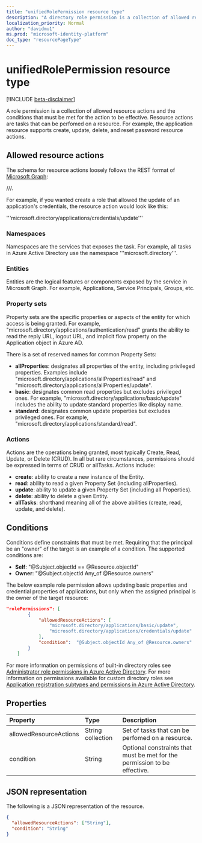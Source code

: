 ```yaml
---
title: "unifiedRolePermission resource type"
description: "A directory role permission is a collection of allowed resource actions and conditions."
localization_priority: Normal
author: "davidmu1"
ms.prod: "microsoft-identity-platform"
doc_type: "resourcePageType"
---
```


# unifiedRolePermission resource type

[!INCLUDE [beta-disclaimer](../../includes/beta-disclaimer.md)]

A role permission is a collection of allowed resource actions and the conditions that must be met for the action to be effective. 
Resource actions are tasks that can be perfomed on a resource. For example, the application resource supports create, update, delete, and reset password resource actions.

## Allowed resource actions
The schema for resource actions loosely follows the REST format of [Microsoft Graph](https://docs.microsoft.com/graph/use-the-api):  

<Namespace>/<Entity>/<PropertySet>/<Action>.

For example, if you wanted create a role that allowed the update of an application's credentials, the resource action would look like this:

'''microsoft.directory/applications/credentials/update'''

### Namespaces
Namespaces are the services that exposes the task. For example, all tasks in Azure Active Directory use the namespace '''microsoft.directory'''.  

### Entities
Entities are the logical features or components exposed by the service in Microsoft Graph. For example, Applications, Service Principals, Groups, etc.

### Property sets
Property sets are the specific properties or aspects of the entity for which access is being granted. For example, 
"microsoft.directory/applications/authentication/read" grants the ability to read the reply URL, logout URL, and implicit flow property on the Application object in Azure AD.

There is a set of reserved names for common Property Sets:  
- **allProperties**: designates all properties of the entity, including privileged properties. Examples include "microsoft.directory/applications/allProperties/read" and "microsoft.directory/applications/allProperties/update".
- **basic**: designates common read properties but excludes privileged ones. For example, "microsoft.directory/applications/basic/update" includes the ability to update standard properties like display name.
- **standard**: designates common update properties but excludes privileged ones. For example, "microsoft.directory/applications/standard/read".

### Actions
Actions are the operations being granted, most typically Create, Read, Update, or Delete (CRUD). In all but rare circumstances, 
permissions should be expressed in terms of CRUD or allTasks. Actions include:
- **create**: ability to create a new instance of the Entity.
- **read**: ability to read a given Property Set (including allProperties).
- **update**: ability to update a given Property Set (including all Properties).
- **delete**: ability to delete a given Entity.
- **allTasks**: shorthand meaning all of the above abilities (create, read, update, and delete). 

## Conditions
Conditions define constraints that must be met. Requiring that the principal be an "owner" of the target is an example of a condition. The supported conditions are:
- **Self**: "@Subject.objectId == @Resource.objectId"
- **Owner**: "@Subject.objectId Any_of @Resource.owners"

The below example role permission allows updating basic properties and credential properties of applications, but only when the assigned principal is the owner of the target resource:

```json
"rolePermissions": [
        {
            "allowedResourceActions": [
                "microsoft.directory/applications/basic/update",
                "microsoft.directory/applications/credentials/update"
            ],
            "condition":  "@Subject.objectId Any_of @Resource.owners"
        }
    ]

```

For more information on permissions of built-in directory roles see [Administrator role permissions in Azure Active Directory](https://docs.microsoft.com/azure/active-directory/users-groups-roles/directory-assign-admin-roles). For more information on permissions available for custom directory roles see [Application registration subtypes and permissions in Azure Active Directory](https://docs.microsoft.com/azure/active-directory/users-groups-roles/roles-custom-available-permissions). 

## Properties

| Property     | Type        | Description |
|:-------------|:------------|:------------|
|allowedResourceActions|String collection| Set of tasks that can be perfomed on a resource. |
|condition|String| Optional constraints that must be met for the permission to be effective. |

## JSON representation

The following is a JSON representation of the resource.

<!-- {
  "blockType": "resource",
  "optionalProperties": [

  ],
  "@odata.type": "microsoft.graph.unifiedRolePermission",
  "baseType": null
}-->

```json
{
  "allowedResourceActions": ["String"],
  "condition": "String"
}
```

<!-- uuid: 16cd6b66-4b1a-43a1-adaf-3a886856ed98
2019-02-04 14:57:30 UTC -->
<!-- {
  "type": "#page.annotation",
  "description": "unifiedRolePermission resource",
  "keywords": "",
  "section": "documentation",
  "tocPath": ""
}-->
